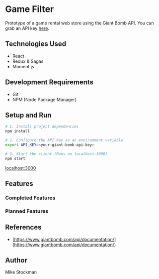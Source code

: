# Game Filter
Prototype of a game rental web store using the Giant Bomb API. You can grab an API key [here](https://www.giantbomb.com/api/).

## Technologies Used
- React
- Redux & Sagas
- Moment.js

## Development Requirements
- Git
- NPM (Node Package Manager)

## Setup and Run
```bash
# 1. Install project dependencies
npm install

# 2. Configure the API key as an environment variable
export API_KEY=<your-giant-bomb-api-key>

# 3. Start the client (Runs on localhost:3000)
npm start
```

[localhost:3000](http://localhost:3000)

## Features

### Completed Features


### Planned Features


## References
- [https://www.giantbomb.com/api/documentation/](https://www.giantbomb.com/api/documentation/)

## Author
Mike Stockman